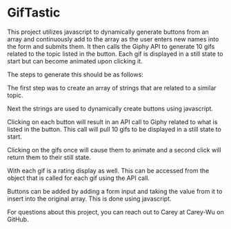 # GifTastic

This project utilizes javascript to dynamically generate buttons from an array and continuously add to the array as the user enters new names into the form and submits them.
It then calls the Giphy API to generate 10 gifs related to the topic listed in the button.  Each gif is displayed in a still state to start but can become animated upon clicking it.

The steps to generate this should be as follows:

The first step was to create an array of strings that are related to a similar topic.

Next the strings are used to dynamically create buttons using javascript.

Clicking on each button will result in an API call to Giphy related to what is listed in the button.  This call will pull 10 gifs to be displayed in a still state to start.

Clicking on the gifs once will cause them to animate and a second click will return them to their still state.

With each gif is a rating display as well.  This can be accessed from the object that is called for each gif using the API call.

Buttons can be added by adding a form input and taking the value from it to insert into the original array. This is done using javascript.



For questions about this project, you can reach out to Carey at Carey-Wu on GitHub.

